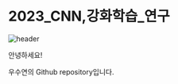 # 2023_CNN,강화학습_연구

![header](https://capsule-render.vercel.app/api?type=waving&color=bbc3dd&height=300&section=header&text=WOOSY%20Github!&fontColor=ffffff&fontSize=60&fontAlign=30)

안녕하세요! 

우수연의 Github repository입니다.
